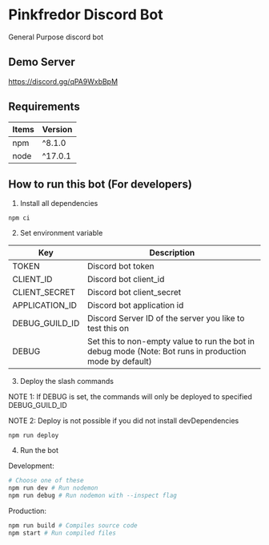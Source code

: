 # Pinkfredor Discord Bot
General Purpose discord bot

## Demo Server
https://discord.gg/qPA9WxbBpM

## Requirements
| Items | Version |
| ----- | ------- |
| npm   | ^8.1.0 |
| node  | ^17.0.1 |

## How to run this bot (For developers)
1. Install all dependencies
```
npm ci
```
2. Set environment variable

| Key      | Description |
| ----------- | ----------- |
| TOKEN      | Discord bot token       |
| CLIENT_ID   | Discord bot client_id        |
| CLIENT_SECRET   | Discord bot client_secret        |
| APPLICATION_ID   | Discord bot application id        |
| DEBUG_GUILD_ID   | Discord Server ID of the server you like to test this on        |
| DEBUG | Set this to non-empty value to run the bot in debug mode (Note: Bot runs in production mode by default) | 

3. Deploy the slash commands 

NOTE 1: If DEBUG is set, the commands will only be deployed to specified DEBUG_GUILD_ID

NOTE 2: Deploy is not possible if you did not install devDependencies
```
npm run deploy
```

4. Run the bot

Development:
```sh
# Choose one of these
npm run dev # Run nodemon
npm run debug # Run nodemon with --inspect flag
```
Production:
```sh
npm run build # Compiles source code
npm start # Run compiled files
```